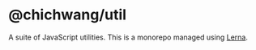 # @chichwang/util
A suite of JavaScript utilities. This is a monorepo managed using [Lerna](https://github.com/lerna/lerna).
